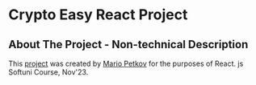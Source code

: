 # Crypto Easy React Project

## About The Project - Non-technical Description

This [project](https://github.com/Mario1515/CryptoEasy/) was created by [Mario Petkov](https://github.com/Mario1515) for the purposes of React. js Softuni Course, Nov'23.
